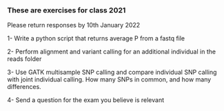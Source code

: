 ### These are exercises for class 2021
Please return responses by 10th January 2022

1- Write a python script that returns average P from a fastq file

2- Perform alignment and variant calling for an additional individual in the reads folder

3- Use GATK multisample SNP calling and compare individual SNP calling with joint individual calling. How many SNPs in common, and how many differences.

4- Send a question for the exam you believe is relevant
